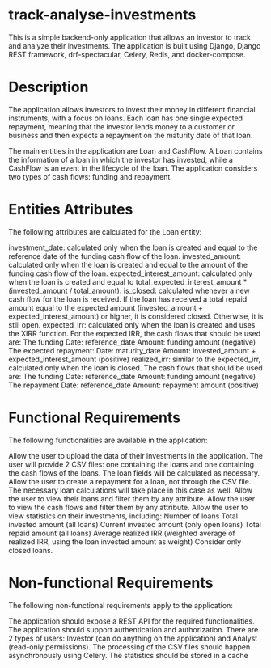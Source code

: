 # track-analyse-investments

This is a simple backend-only application that allows an investor to track and analyze their investments. The application is built using Django, Django REST framework, drf-spectacular, Celery, Redis, and docker-compose.

# Description

The application allows investors to invest their money in different financial instruments, with a focus on loans. Each loan has one single expected repayment, meaning that the investor lends money to a customer or business and then expects a repayment on the maturity date of that loan.

The main entities in the application are Loan and CashFlow. A Loan contains the information of a loan in which the investor has invested, while a CashFlow is an event in the lifecycle of the loan. The application considers two types of cash flows: funding and repayment.

# Entities Attributes

The following attributes are calculated for the Loan entity:

investment_date: calculated only when the loan is created and equal to the reference date of the funding cash flow of the loan.
invested_amount: calculated only when the loan is created and equal to the amount of the funding cash flow of the loan.
expected_interest_amount: calculated only when the loan is created and equal to total_expected_interest_amount \* (invested_amount / total_amount).
is_closed: calculated whenever a new cash flow for the loan is received. If the loan has received a total repaid amount equal to the expected amount (invested_amount + expected_interest_amount) or higher, it is considered closed. Otherwise, it is still open.
expected_irr: calculated only when the loan is created and uses the XIRR function. For the expected IRR, the cash flows that should be used are:
The funding
Date: reference_date
Amount: funding amount (negative)
The expected repayment:
Date: maturity_date
Amount: invested_amount + expected_interest_amount (positive)
realized_irr: similar to the expected_irr, calculated only when the loan is closed. The cash flows that should be used are:
The funding
Date: reference_date
Amount: funding amount (negative)
The repayment
Date: reference_date
Amount: repayment amount (positive)

# Functional Requirements

The following functionalities are available in the application:

Allow the user to upload the data of their investments in the application.
The user will provide 2 CSV files: one containing the loans and one containing the cash flows of the loans.
The loan fields will be calculated as necessary.
Allow the user to create a repayment for a loan, not through the CSV file.
The necessary loan calculations will take place in this case as well.
Allow the user to view their loans and filter them by any attribute.
Allow the user to view the cash flows and filter them by any attribute.
Allow the user to view statistics on their investments, including:
Number of loans
Total invested amount (all loans)
Current invested amount (only open loans)
Total repaid amount (all loans)
Average realized IRR (weighted average of realized IRR, using the loan invested amount as weight)
Consider only closed loans.

# Non-functional Requirements

The following non-functional requirements apply to the application:

The application should expose a REST API for the required functionalities.
The application should support authentication and authorization.
There are 2 types of users: Investor (can do anything on the application) and Analyst (read-only permissions).
The processing of the CSV files should happen asynchronously using Celery.
The statistics should be stored in a cache
